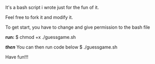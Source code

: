 It's a bash script i wrote just for the fun of it.

Feel free to fork it and modify it.

 To get start, you have to change and give permission to the bash file

 **run:**
  $ chmod +x ./guessgame.sh 

  ***then***
  You can then run code below 
  $ ./guessgame.sh

  Have fun!!!
